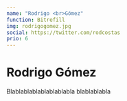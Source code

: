 ```yaml
---
name: "Rodrigo <br>Gómez"
function: Bitrefill
img: rodrigogomez.jpg
social: https://twitter.com/rodcostas
prio: 6
---
```


# Rodrigo Gómez
 
Blablablablablablablabla
blablablabla
